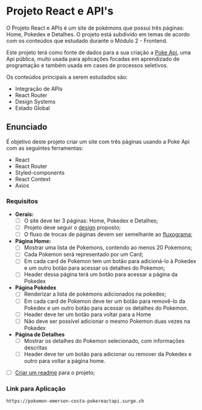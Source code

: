 # **Projeto React e API's**
O Projeto React e APIs é um site de pokémons que possui três páginas: Home, Pokedex e Detalhes. O projeto está subdivido em temas de acordo com os conteúdos que estudado durante o Módulo 2 - Frontend.

Este projeto terá como fonte de dados para a sua criação a [Poke Api](https://pokeapi.co/ "Poke Api"), uma Api pública, muito usada para aplicações focadas em aprendizado de programação e também usada em cases de processos seletivos.

Os conteúdos principais  a serem estudados são:

- Integração de APIs
- React Router
- Design Systems
- Estado Global

## **Enunciado**
É objetivo deste projeto criar um site com três páginas usando a Poke Api com as seguintes ferramentas:

- React
- React Router
- Styled-components
- React Context
- Axios

### **Requisitos**
- **Gerais:**
	- [ ] O site deve ter 3 páginas: Home, Pokedex e Detalhes;
	- [ ] Projeto deve seguir o [design](https://www.figma.com/file/KseyA2Ofghiek2Cy3ZaDre/Poked%C3%A9x?t=AEi3zEmWmarf1FbP-0 "design") proposto;
	- [ ] O fluxo de trocas de páginas devem ser semelhante ao [fluxograma](https://www.figma.com/proto/KseyA2Ofghiek2Cy3ZaDre/Poked%C3%A9x?page-id=0%3A1&node-id=2%3A2&viewport=358%2C197%2C0.27&scaling=scale-down&starting-point-node-id=2%3A2 "fluxograma");
- **Página Home:**
	- [ ]  Mostrar uma lista de Pokemons, contendo ao menos 20 Pokemons;
	- [ ] Cada Pokemon será representado por um Card;
	- [ ] Em cada card de Pokemon tem um botão para adicioná-lo à Pokedex e um outro botão para acessar os detalhes do Pokemon;
	- [ ] Header dessa página terá um botão para acessar a página da Pokedex
- **Página Pokédex**
	- [ ] Renderizar a lista de pokémons adicionados na pokedex;
	- [ ] Em cada card de Pokemon deve ter um botão para removê-lo da Pokedex e um outro botão para acessar os detalhes do Pokemon.
	- [ ] Header deve ter um botão para voltar para a Home
	- [ ] Não deve ser possível adicionar o mesmo Pokemon duas vezes na Pokedex
- **Página de Detalhes**
	- [ ] Mostrar os detalhes do Pokemon selecionado, com informações descritas
	- [ ] Header deve ter um botão para adicionar ou remover da Pokedex e outro para voltar a página home.
- [ ] [Criar um readme](https://www.youtube.com/watch?v=1QKwP0SJK-c "Crie um readme") para o projeto;


### Link para Aplicação
    https://pokemon-emerson-costa-pokereactapi.surge.sh



